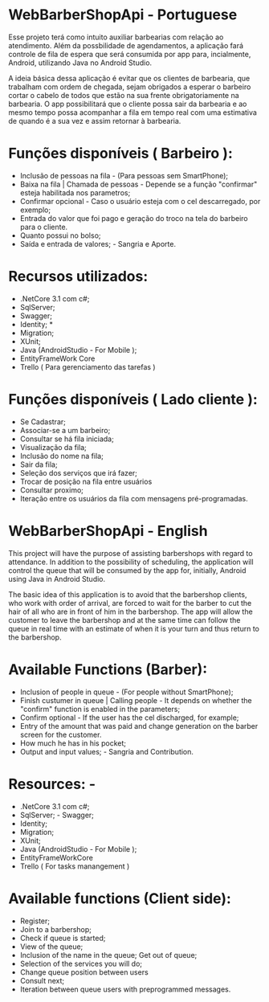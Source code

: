 # WebBarberShopApi - Portuguese
Esse projeto terá como intuito auxiliar barbearias com relação ao atendimento. Além da possbilidade de agendamentos, a aplicação fará controle de fila de espera que será consumida por app para, incialmente, Android, utilizando Java no Android Studio.

A ideia básica dessa aplicação é evitar que os clientes de barbearia, que trabalham com ordem de chegada, sejam obrigados a esperar o barbeiro cortar o cabelo de todos que estão na sua frente obrigatoriamente na barbearia. O app possibilitará que o cliente possa sair da barbearia e ao mesmo tempo possa acompanhar a fila em tempo real com uma estimativa de quando é a sua vez e assim retornar à barbearia.

# Funções disponíveis ( Barbeiro ):

* Inclusão de pessoas na fila - (Para pessoas sem SmartPhone);
* Baixa na fila | Chamada de pessoas - Depende se a função "confirmar" esteja habilitada nos parametros;
* Confirmar opcional - Caso o usuário esteja com o cel descarregado, por exemplo;
* Entrada do valor que foi pago e geração do troco na tela do barbeiro para o cliente.
* Quanto possui no bolso;
* Saída e entrada de valores; - Sangria e Aporte.

# Recursos utilizados: 

* .NetCore 3.1 com c#; 
*  SqlServer; 
*  Swagger; 
*  Identity; *
*  Migration; 
*  XUnit; 
*  Java (AndroidStudio - For Mobile ); 
*  EntityFrameWork Core 
* Trello ( Para gerenciamento das tarefas )

# Funções disponíveis ( Lado cliente ):

* Se Cadastrar;
* Associar-se a um barbeiro;
* Consultar se há fila iniciada;
* Visualização da fila;
* Inclusão do nome na fila;
* Sair da fila;
* Seleção dos serviços que irá fazer;
* Trocar de posição na fila entre usuários
* Consultar proximo;
* Iteração entre os usuários da fila com mensagens pré-programadas.

# WebBarberShopApi - English

This project will have the purpose of assisting barbershops with regard to attendance. In addition to the possibility of scheduling, the application will control the queue that will be consumed by the app for, initially, Android using Java in Android Studio.

The basic idea of this application is to avoid that the barbershop clients, who work with order of arrival, are forced to wait for the barber to cut the hair of all who are in front of him in the barbershop. The app will allow the customer to leave the barbershop and at the same time can follow the queue in real time with an estimate of when it is your turn and thus return to the barbershop.

# Available Functions (Barber):

* Inclusion of people in queue - (For people without SmartPhone);
* Finish custumer in queue | Calling people - It depends on whether the "confirm" function is enabled in the parameters;
* Confirm optional - If the user has the cel discharged, for example;
* Entry of the amount that was paid and change generation on the barber screen for the customer.
* How much he has in his pocket;
* Output and input values; - Sangria and Contribution.

# Resources: - 
*  .NetCore 3.1 com c#; 
*  SqlServer; - Swagger; 
*  Identity; 
*  Migration; 
*  XUnit; 
*  Java (AndroidStudio - For Mobile ); 
*  EntityFrameWorkCore 
*  Trello ( For tasks manangement )

# Available functions (Client side):

* Register;
* Join to a barbershop;
* Check if queue is started;
* View of the queue;
* Inclusion of the name in the queue; Get out of queue;
* Selection of the services you will do;
* Change queue position between users
* Consult next;
* Iteration between queue users with preprogrammed messages.
